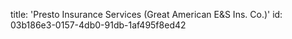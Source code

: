 title: 'Presto Insurance Services (Great American E&S Ins. Co.)'
id: 03b186e3-0157-4db0-91db-1af495f8ed42
